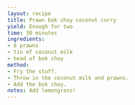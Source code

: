```yaml
---
layout: recipe
title: Prawn bok choy coconut curry
yield: Enough for two
time: 30 minutes
ingredients:
- 8 prawns
- tin of coconut milk
- head of bok choy
method:
- Fry the stuff.
- Throw in the coconut milk and prawns.
- Add the bok choy.
notes: Add lemongrass!
---
```

